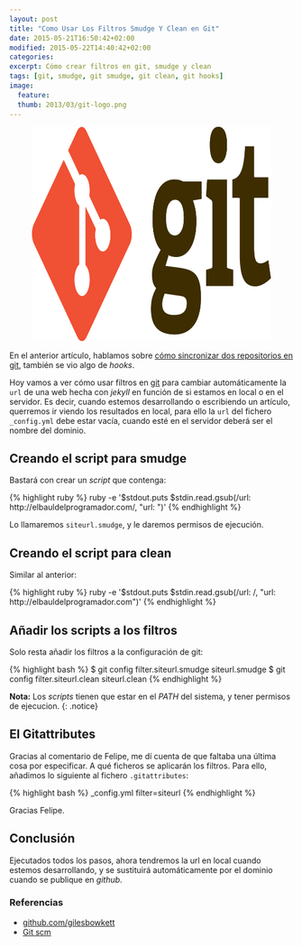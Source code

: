 ```yaml
---
layout: post
title: "Como Usar Los Filtros Smudge Y Clean en Git"
date: 2015-05-21T16:50:42+02:00
modified: 2015-05-22T14:40:42+02:00
categories:
excerpt: Cómo crear filtros en git, smudge y clean
tags: [git, smudge, git smudge, git clean, git hooks]
image:
  feature:
  thumb: 2013/03/git-logo.png
---
```


<figure>
  <img src="/images/2013/03/git-logo.png" title="Sincronización de proyectos en git con hooks (ganchos)" alt="Sincronización de proyectos en git con hooks (ganchos)" width="910" height="380"/>
</figure>

En el anterior artículo, hablamos sobre [cómo sincronizar dos repositorios en git](/sincronizacin-de-proyectos-en-git-con-hooks-ganchos/), también se vio algo de _hooks_.

Hoy vamos a ver cómo usar filtros en [git](/mini-tutorial-y-chuleta-de-comandos-git/) para cambiar automáticamente la `url` de una web hecha con _jekyll_ en función de si estamos en local o en el servidor. Es decir, cuando estemos desarrollando o escribiendo un artículo, querremos ir viendo los resultados en local, para ello la `url` del fichero `_config.yml` debe estar vacía, cuando esté en el servidor deberá ser el nombre del dominio.

## Creando el script para smudge

Bastará con crear un _script_ que contenga:

{% highlight ruby %}
ruby -e '$stdout.puts $stdin.read.gsub(/url: http:\/\/elbauldelprogramador\.com/, "url: ")'
{% endhighlight %}

Lo llamaremos `siteurl.smudge`, y le daremos permisos de ejecución.

## Creando el script para clean

Similar al anterior:

{% highlight ruby %}
ruby -e '$stdout.puts $stdin.read.gsub(/url: /, "url: http:\/\/elbauldelprogramador\.com")'
{% endhighlight %}

## Añadir los scripts a los filtros

Solo resta añadir los filtros a la configuración de git:

{% highlight bash %}
$ git config filter.siteurl.smudge siteurl.smudge
$ git config filter.siteurl.clean siteurl.clean
{% endhighlight %}

**Nota:** Los _scripts_ tienen que estar en el _PATH_ del sistema, y tener permisos de ejecucion.
{: .notice}

## El Gitattributes

Gracias al comentario de Felipe, me dí cuenta de que faltaba una última cosa por especificar. A qué ficheros se aplicarán los filtros. Para ello, añadimos lo siguiente al fichero `.gitattributes`:

{% highlight bash %}
_config.yml filter=siteurl
{% endhighlight %}

Gracias Felipe.

## Conclusión

Ejecutados todos los pasos, ahora tendremos la url en local cuando estemos desarrollando, y se sustituirá automáticamente por el dominio cuando se publique en _github_.

### Referencias

* [github.com/gilesbowkett](https://github.com/gilesbowkett/git-smudge-and-clean "Git smudge and Clean")
* [Git scm](http://git-scm.com/book/en/v2/Customizing-Git-Git-Attributes "Git SCM")
